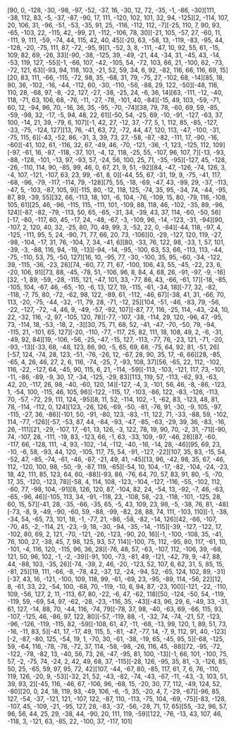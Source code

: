 [90, 0, -128, -30, -98, -97, -52, -37, 16, -30, 12, 72, -35, -1, -86, -30][111, -38, 112, 83, -5, -37, -87, -90, 17, 111, -120, 102, 101, 32, 94, -125][2, -114, 107, 20, 106, 31, -96, -51, -53, -35, 91, 25, -116, -112, 112, -7][-25, 110, 7, 90, 93, -65, -103, 22, -115, 42, -99, 21, -112, -106, 78, 30][-21, 105, -57, 27, -60, 11, -111, 9, 111, -59, -74, 44, 115, 42, 40, 45][-20, 63, -58, 13, -119, -83, -95, 44, -128, -20, -75, 111, 87, -72, -95, 9][1, -52, 3, 8, -111, -47, 10, 92, 55, 61, -15, 109, 82, 69, -26, 33][-90, -38, -125, 39, -49, -21, 44, -34, 31, -45, 43, -14, -53, 119, 127, -55][-1, -66, 107, -42, -105, 54, -72, 103, 66, 21, -100, 62, -73, -72, 121, 63][-93, 94, 118, 103, -21, 52, 59, 34, 6, 92, -82, 116, 66, 116, 69, 15][20, 83, 111, -66, -115, -72, 98, 35, -68, 31, 79, -75, 27, -102, 68, -14][85, 18, 90, 36, -102, -16, -44, -112, 60, -30, -110, -56, -88, 29, 122, -50][-48, 116, 110, 28, -68, 97, -8, -22, 127, -27, -38, -25, 24, -6, 36, 14][63, -111, -12, -40, 118, -71, 63, 106, 68, -76, -11, -27, -78, -101, 40, -84][-15, 49, 103, -59, -71, 60, 12, -94, 96, 70, -16, 36, 35, -95, -70, -74][38, 79, 78, -60, 69, 59, -85, -59, -98, 32, -17, -5, 94, 48, 22, 61][-50, 54, -25, 69, -10, -91, -127, -63, 37, 100, -14, 21, 39, -79, 6, 107][-1, 42, 27, -12, 37, -77, 5, 1, 112, 85, -85, -127, -33, -75, -124, 127][13, 76, -41, 63, 72, -72, 44, 47, 120, 113, -47, -100, -31, -75, 115, 6][-43, -52, 86, -31, 3, 39, 73, 27, -58, -87, -82, -111, 17, -90, -16, -60][-41, 102, 61, -116, 32, 67, -49, 46, -70, -121, -36, -1, 123, -125, 112, 109][-97, -61, 16, -87, -118, -37, 101, -4, 12, 118, -25, 55, -107, 96, 107, 7][-13, -93, -88, -128, -101, -13, 97, -93, 57, -24, 56, 100, 25, 71, -35, -95][-127, 45, -128, -26, -110, 114, 90, -85, 99, 46, 0, 67, 21, 9, 51, -92][84, -47, -126, -74, 126, 3, -4, 107, -121, -107, 63, 23, 99, -61, 8, 0][-44, 55, 67, -31, 19, 9, -75, -41, 117, -68, -96, -79, -117, -114, 79, -128][75, 55, -18, -69, -47, 43, -99, 29, -37, -113, -47, 5, -103, -87, 105, 9][-115, 80, -12, 118, 125, -74, 35, 95, -34, 74, -44, -95, 87, 89, -39, 55][32, 66, -113, 18, 101, -6, 104, -76, -109, 15, 80, -79, 116, -108, 105, 61][25, 46, -96, -115, 115, -111, 101, -109, 88, 118, 46, -102, -35, 89, -96, 124][-87, -82, -79, -113, 50, 65, -65, -31, 34, -39, 43, 37, 114, -60, -50, 56][-17, -80, -117, 60, 45, -17, 24, -48, -67, -3, -109, 96, -14, -123, -31, -94][90, -107, 2, 120, 40, 32, -25, 80, 70, 49, 99, 3, -52, 22, 0, -84][-44, 118, -97, 4, -125, -111, 95, 5, 24, -90, 71, 77, 66, 20, 73, -106][0, -29, -127, 120, 119, -27, -98, -104, -17, 31, 76, -104, 7, 34, -41, 6][80, -33, 76, 122, 98, -33, 1, 57, 101, -39, -3, -88, 116, 94, -19, -13][-94, -14, -95, -100, 63, 53, 66, -113, 113, -44, -75, -110, 53, 75, -50, 127][16, 10, -95, 77, -30, -100, 35, 95, -60, -34, -122, 39, -115, -36, -23, 26][74, -60, 77, 71, 67, -100, 106, 43, 55, -45, -22, 23, 6, -20, 106, 91][73, 88, -45, -78, 51, -106, 96, 8, 84, 4, 68, 26, -91, -97, -9, -16][32, -1, 89, -59, -28, -115, 121, -47, 101, 33, -77, 86, 43, -66, -61, 17][-18, -85, -105, 104, -67, 46, -65, -10, -6, 13, 127, 19, -115, -61, -34, 18][-77, 32, -82, -118, -7, 75, 80, -72, -62, 98, 122, -89, 61, -112, -46, 67][-38, 41, 31, -66, 70, 113, -20, -75, -44, -32, -11, 79, 28, -71, -12, 25][104, -51, -46, -83, 79, -56, -22, -127, -72, -4, 46, 9, -49, -57, -92, 107][-87, 77, 116, -25, 114, -43, -24, 10, 22, -32, 116, -2, 97, -105, 120, 78][-77, -107, -38, -114, 29, 120, -96, 47, -95, 73, -114, 18, -53, -18, 2, -3][30, 75, 71, 68, 52, -41, -47, -70, -50, 79, -94, -115, 21, -101, 65, 127][-20, -110, -77, -117, 25, 82, 111, 18, 108, 49, 2, -6, -31, -49, 92, 84][19, -106, -56, -25, -47, -15, 127, -113, -77, 76, -23, 121, -71, -20, -93, -13][-33, 68, -48, 123, 86, 90, -5, 65, 69, 68, -75, 64, 92, 81, -51, 26][-57, 124, -74, 28, 123, -51, -76, -26, 12, -67, 28, 90, 35, 17, -6, 66][28, -85, -65, 4, 26, 46, 27, 2, 6, 116, -74, -25, 7, -93, 108, 37][56, -65, 22, 112, -102, 116, -22, -127, 64, -45, 90, 115, 6, 21, -114, -59][-113, -103, -121, 117, 73, -101, -11, -86, -89, -9, 30, 17, -34, -125, -29, 83][113, 119, 57, -113, -62, 93, -63, 42, 20, -117, 26, 98, -40, -60, 120, 14][-127, -4, 3, -101, 56, 46, -8, -86, -123, 1, -54, 100, -115, 46, 105, 96][-122, -115, 17, -103, -86, 122, -83, -126, -113, 70, -57, -72, 29, 111, 124, -95][8, 11, 52, -114, 102, -1, -62, 83, -123, 48, 81, 78, -114, -112, 0, 124][123, -26, 126, -69, -50, -81, -76, 91, -30, -9, 105, -97, -115, -27, 36, -86][-101, 50, -91, -80, 123, -83, -11, 122, 71, -33, -88, 59, -102, 114, -77, -126][-57, -53, 87, 44, -84, -93, -47, -85, -63, -29, 39, 36, -83, -16, 26, -111][21, -29, -107, 17, -61, 13, 126, -3, 122, 78, 19, 90, 70, -2, 31, -71][-90, 74, -107, 28, -111, -19, 83, -123, 66, -1, 63, -33, 109, -97, -46, 28][87, -60, -117, 66, -128, 111, -4, 93, -102, -14, -112, -40, -16, -14, 28, -46][95, 69, 23, -10, -6, 58, -93, 44, 120, -105, 117, 75, 54, -91, -127, -22][107, 35, 83, -15, 54, -52, 47, -85, -74, -61, -46, -87, -21, 49, 41, -45][13, 96, -42, 98, 35, 67, -46, 112, -120, 100, 98, -50, -9, -87, 119, -65][-54, 10, 104, -17, -82, -104, -24, -23, 18, 42, 111, 85, 123, 64, 60, -88][-93, 86, -76, 64, 70, 57, 83, 91, 80, -5, -70, 17, 35, -120, -123, 78][-58, 4, 114, 108, -123, -104, -127, -116, -55, -102, 112, -60, 77, -98, 104, -91][8, 126, 120, 87, -104, 82, 24, -54, 13, -92, -7, 46, -63, -65, -96, 46][-105, 113, 34, -91, -118, 23, -108, 58, -23, -118, -101, -125, 28, 60, 15, 57][-41, 28, -35, -66, -35, 65, -5, 43, 109, 23, 98, -5, -38, 76, 81, -48][-73, -8, 9, -49, -90, -60, 59, -88, -99, -82, 28, 88, 74, 111, -103, 110][-1, -38, -34, 54, -65, 73, 101, 18, -1, -77, 21, -86, -58, -82, -14, 126][42, -66, -107, -70, 45, -2, -114, 21, -23, -9, 18, -30, -94, -35, -14, -115][-39, -127, -122, 17, -102, 80, 69, 2, 121, -70, -121, -26, -123, -90, 20, 16][-1, -100, -108, 35, -41, 76, 100, 27, -38, 45, 7, 98, 125, 93, 57, 114][-100, 75, 112, -95, 80, 117, -61, 10, -101, -4, 116, 120, -115, 96, 36, 28][-76, 48, 57, -63, -107, 112, -106, 39, -68, 121, 50, 96, 102, -1, -2, -39][-91, 100, -73, -81, 49, -121, -42, 79, 9, -47, 88, 44, -88, 103, -35, 26][-74, -39, 2, 46, -20, -123, 52, 107, 6, 62, 31, 5, 85, 15, -81, 25][19, 111, -66, -8, -78, 42, -37, 12, -24, -94, 52, -65, 124, 102, 89, -31][-37, 43, 16, -121, -100, 109, 118, 99, -61, -69, 23, -95, -89, 114, -56, 22][12, 8, -61, 33, 22, -54, 100, -68, 70, -119, -10, 6, 94, 87, -23, 100][-121, -22, -110, 109, -56, 127, 2, 11, -113, 67, 80, -22, -6, 47, -62, 118][50, -124, -50, 54, -119, -119, 59, -69, 54, 97, -62, -28, -23, -116, 35, -43][-43, 96, 29, 6, -49, 33, -31, 61, 127, -14, 88, 70, -44, 116, -74, 79][-78, 37, 98, -40, -63, 69, -66, 115, 93, -107, -125, 46, -86, 97, 122, 80][-57, -119, 88, -1, -32, 74, -74, -21, 57, -123, -96, -126, -119, -115, 82, -59][-108, 61, 47, -11, -68, -13, 99, 120, 1, 89, 51, 73, -16, -11, 83, 5][-41, 17, -17, 49, 115, 5, -81, -47, -77, 14, -7, 9, 112, 91, 40, -123][-2, -87, -80, 125, -54, 19, 1, -70, 30, -61, -38, -19, 65, -45, 95, 5][-68, -125, 59, -64, 116, -78, -78, -72, 37, 114, -58, -98, -26, 116, 45, -88][72, -95, -72, -122, -78, -82, 13, -40, 56, 73, 26, -47, -95, 81, 100, -13][-1, 66, 101, -100, 75, 57, -2, -75, 74, -24, 2, 42, 49, 68, 37, -115][-28, 126, -95, 35, 81, -3, -126, 85, 50, 25, -65, 59, 97, 95, 72, 42][107, -44, -67, 80, -85, 117, 61, 7, 6, 76, -110, 119, 126, -20, 9, -53][-32, 21, 52, -43, -82, -74, -43, -67, -11, -43, -3, 103, 51, 39, 93, 2][-45, 116, -46, 67, -106, 96, -68, 15, -20, 30, 77, 112, -49, 124, 52, -80][20, 0, 24, 18, 119, 93, -49, 106, -6, -5, 35, -20, 4, 7, -29, -67][-96, 85, 127, -54, -37, -121, 121, -107, 122, -87, 110, -113, -75, 104, -69, -75][-83, -128, -107, 45, -109, -21, -95, 127, 28, -83, -37, -56, -28, 71, 17, 65][55, -32, 96, 57, 96, 56, 44, 25, 29, -38, 44, -90, 20, 111, 119, -59][122, -76, -13, 43, 107, 46, -118, 3, -121, 63, -85, 22, -100, 37, -117, 101]